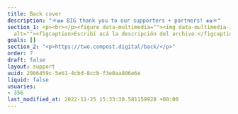 ```yaml
---
title: Back cover
description: "＊✿❀ BIG thank you to our supporters + partners! ❀✿＊"
section_1: <p><br></p><figure data-multimedia=""><img data-multimedia-inner="" src="https://panel.sutty.nl/rails/active_storage/blobs/eyJfcmFpbHMiOnsibWVzc2FnZSI6IkJBaHBBbmRBIiwiZXhwIjpudWxsLCJwdXIiOiJibG9iX2lkIn19--24399425c58704c3105d7f76fa7dbc2d3daed3a7/logo.png"
  alt=""><figcaption>Escribí acá la descripción del archivo.</figcaption></figure>
goals: []
section_2: "<p>https://two.compost.digital/back/</p>"
order: 7
draft: false
layout: support
uuid: 2006459c-5e61-4cbd-8ccb-f3e0aa806e6e
liquid: false
usuaries:
- 356
last_modified_at: 2022-11-25 15:33:30.581159928 +00:00
---
```


